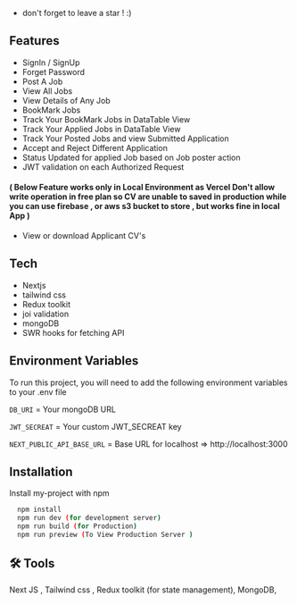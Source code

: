  - don't forget to leave a star ! :)

## Features

- SignIn / SignUp
- Forget Password
- Post A Job
- View  All Jobs
- View Details of Any Job
- BookMark Jobs
- Track Your BookMark Jobs in DataTable View
- Track Your Applied Jobs in DataTable View 
- Track Your Posted Jobs and view Submitted Application 
- Accept and Reject Different Application 
- Status Updated for applied Job based on Job poster action 
- JWT validation on each Authorized Request 
#### ( Below Feature works only in Local Environment as Vercel Don't allow write operation in free plan so CV are unable to saved in production while you can use firebase , or aws s3 bucket to store , but works fine in local App ) 
- View or download Applicant CV's 



## Tech
- Nextjs
- tailwind css
- Redux toolkit
- joi validation
- mongoDB
- SWR hooks for fetching API 

## Environment Variables

To run this project, you will need to add the following environment variables to your .env file

`DB_URI` = Your mongoDB URL

`JWT_SECREAT` = Your custom JWT_SECREAT key

`NEXT_PUBLIC_API_BASE_URL` =  Base URL for localhost  => http://localhost:3000


## Installation

Install my-project with npm

```bash
  npm install
  npm run dev (for development server)
  npm run build (for Production)
  npm run preview (To View Production Server )
```
    
    


## 🛠 Tools

Next JS , 
Tailwind css ,
Redux toolkit (for state management),
MongoDB, 

